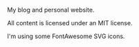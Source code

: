 My blog and personal website.

All content is licensed under an MIT license.

I'm using some FontAwesome SVG icons.
